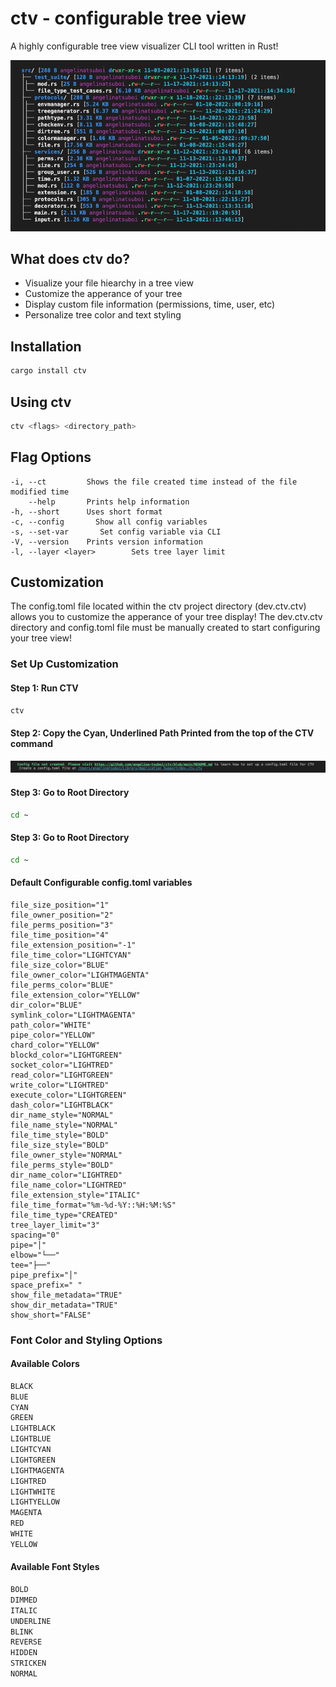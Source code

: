 # ctv - configurable tree view

A highly configurable tree view visualizer CLI tool written in Rust!

<img src="./media/ctv_preview.png" width="750" title="CTV Preview Image">


## What does ctv do?

- Visualize your file hiearchy in a tree view
- Customize the apperance of your tree
- Display custom file information (permissions, time, user, etc)
- Personalize tree color and text styling

## Installation
``` bash
cargo install ctv
```

## Using ctv
``` bash
ctv <flags> <directory_path>
```
## Flag Options
    -i, --ct         Shows the file created time instead of the file modified time
        --help       Prints help information
    -h, --short      Uses short format
    -c, --config       Show all config variables
    -s, --set-var       Set config variable via CLI
    -V, --version    Prints version information
    -l, --layer <layer>        Sets tree layer limit

## Customization
The config.toml file located within the ctv project directory (dev.ctv.ctv) allows you to customize the apperance of your tree display!
The dev.ctv.ctv directory and config.toml file must be manually created to start configuring your tree view! 

### Set Up Customization
                                                                     
#### Step 1: Run CTV
```bash
ctv
```

#### Step 2: Copy the Cyan, Underlined Path Printed from the top of the CTV command 

<img src="./media/ctv_printout.png" width="750" title="CTV Config Dir Path">

#### Step 3: Go to Root Directory
```bash
cd ~
```

#### Step 3: Go to Root Directory
```bash
cd ~
```

#### Default Configurable config.toml variables
```
file_size_position="1"
file_owner_position="2"
file_perms_position="3"
file_time_position="4"
file_extension_position="-1"
file_time_color="LIGHTCYAN"
file_size_color="BLUE"
file_owner_color="LIGHTMAGENTA"
file_perms_color="BLUE"
file_extension_color="YELLOW"
dir_color="BLUE"
symlink_color="LIGHTMAGENTA"
path_color="WHITE"
pipe_color="YELLOW"
chard_color="YELLOW"
blockd_color="LIGHTGREEN"
socket_color="LIGHTRED"
read_color="LIGHTGREEN"
write_color="LIGHTRED"
execute_color="LIGHTGREEN"
dash_color="LIGHTBLACK"
dir_name_style="NORMAL"
file_name_style="NORMAL"
file_time_style="BOLD"
file_size_style="BOLD"
file_owner_style="NORMAL"
file_perms_style="BOLD"
dir_name_color="LIGHTRED"
file_name_color="LIGHTRED"
file_extension_style="ITALIC"
file_time_format="%m-%d-%Y::%H:%M:%S"
file_time_type="CREATED"
tree_layer_limit="3"
spacing="0"
pipe="│"
elbow="└──"
tee="├──"
pipe_prefix="│"
space_prefix=" "
show_file_metadata="TRUE"
show_dir_metadata="TRUE"
show_short="FALSE"
```

### Font Color and Styling Options

#### Available Colors
```bash
BLACK
BLUE
CYAN
GREEN
LIGHTBLACK
LIGHTBLUE
LIGHTCYAN
LIGHTGREEN
LIGHTMAGENTA
LIGHTRED
LIGHTWHITE
LIGHTYELLOW
MAGENTA
RED
WHITE
YELLOW
```

#### Available Font Styles
```bash
BOLD
DIMMED
ITALIC
UNDERLINE
BLINK
REVERSE
HIDDEN
STRICKEN
NORMAL
```